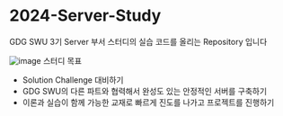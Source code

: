 # 2024-Server-Study
GDG SWU 3기 Server 부서 스터디의 실습 코드를 올리는 Repository 입니다

![image](https://github.com/user-attachments/assets/a35f849d-8581-468b-a27f-cc18393fa613)
스터디 목표

- Solution Challenge 대비하기
- GDG SWU의 다른 파트와 협력해서 완성도 있는 안정적인 서버를 구축하기
- 이론과 실습이 함께 가능한 교재로 빠르게 진도를 나가고 프로젝트를 진행하기
